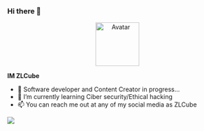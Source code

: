 ### Hi there 👋

<div id="header" align="center">
  <img src="https://yt3.ggpht.com/iYhJgIpCPqMTWYttN7Ma2RTX0kwlZVEyjK8nHUeJc5UqFdIwpzGyAfXWO4zp51EnYMeUAwIjGg=s88-c-k-c0x00ffffff-no-rj" alt="Avatar" width="100"/>
</div>

**IM ZLCube** 

- 🔭 Software developer and Content Creator in progress...
- 🌱 I’m currently learning Ciber security/Ethical hacking
- 📫 You can reach me out at any of my social media as ZLCube

![](https://github-profile-trophy.vercel.app/?username=zlcube&theme=dracula)
